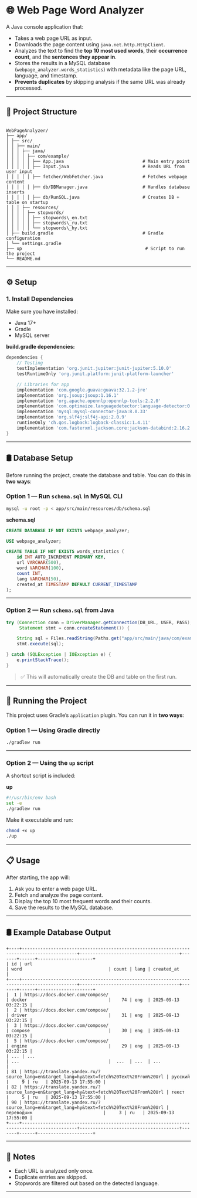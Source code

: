 # 🌐 Web Page Word Analyzer

A Java console application that:

* Takes a web page URL as input.
* Downloads the page content using `java.net.http.HttpClient`.
* Analyzes the text to find the **top 10 most used words**, their **occurrence count**, and the **sentences they appear in**.
* Stores the results in a MySQL database (`webpage_analyzer.words_statistics`) with metadata like the page URL, language, and timestamp.
* **Prevents duplicates** by skipping analysis if the same URL was already processed.

---

## 📂 Project Structure

```

WebPageAnalyzer/
├── app/
│ ├── src/
│ │ ├── main/
│ │ │ ├── java/
│ │ │ │ ├── com/example/
│ │ │ │ │ ├── App.java                              # Main entry point
│ │ │ │ │ ├── Input.java                            # Reads URL from user input
│ │ │ │ │ ├── fetcher/WebFetcher.java               # Fetches webpage content
│ │ │ │ │ ├── db/DBManager.java                     # Handles database inserts
│ │ │ │ │ ├── db/RunSQL.java                        # Creates DB + table on startup
│ │ │ ├── resources/
│ │ │ │ ├── stopwords/
│ │ │ │ │ ├── stopwords\_en.txt
│ │ │ │ │ ├── stopwords\_ru.txt
│ │ │ │ │ └── stopwords\_hy.txt
│ ├── build.gradle                                  # Gradle configuration
│ └── settings.gradle
├── up                                               # Script to run the project
└── README.md

````

---

## ⚙️ Setup

### 1. Install Dependencies

Make sure you have installed:

* Java 17+
* Gradle
* MySQL server

**build.gradle dependencies:**

```gradle
dependencies {
    // Testing
    testImplementation 'org.junit.jupiter:junit-jupiter:5.10.0'
    testRuntimeOnly 'org.junit.platform:junit-platform-launcher'

    // Libraries for app
    implementation 'com.google.guava:guava:32.1.2-jre'                  // utilities
    implementation 'org.jsoup:jsoup:1.16.1'                              // HTML parsing
    implementation 'org.apache.opennlp:opennlp-tools:2.2.0'              // NLP
    implementation 'com.optimaize.languagedetector:language-detector:0.6' // language detection
    implementation 'mysql:mysql-connector-java:8.0.33'                   // JDBC
    implementation 'org.slf4j:slf4j-api:2.0.9'                            // logging API
    runtimeOnly 'ch.qos.logback:logback-classic:1.4.11'                   // logging implementation
    implementation 'com.fasterxml.jackson.core:jackson-databind:2.16.2'   // JSON optional
}
````

---

## 🛢️ Database Setup

Before running the project, create the database and table.
You can do this in **two ways**:

### Option 1 — Run `schema.sql` in MySQL CLI

```bash
mysql -u root -p < app/src/main/resources/db/schema.sql
```
**schema.sql**
```sql
CREATE DATABASE IF NOT EXISTS webpage_analyzer;

USE webpage_analyzer;

CREATE TABLE IF NOT EXISTS words_statistics (
    id INT AUTO_INCREMENT PRIMARY KEY,
    url VARCHAR(500),
    word VARCHAR(100),
    count INT,
    lang VARCHAR(50),
    created_at TIMESTAMP DEFAULT CURRENT_TIMESTAMP
);
```

---

### Option 2 — Run `schema.sql` from Java

```java
try (Connection conn = DriverManager.getConnection(DB_URL, USER, PASS);
     Statement stmt = conn.createStatement()) {

    String sql = Files.readString(Paths.get("app/src/main/java/com/example/db/schema.sql"));
    stmt.execute(sql);

} catch (SQLException | IOException e) {
    e.printStackTrace();
}
```

> ✅ This will automatically create the DB and table on the first run.

---

## 🚀 Running the Project

This project uses Gradle’s `application` plugin.
You can run it in **two ways**:

### Option 1 — Using Gradle directly

```bash
./gradlew run
```

---

### Option 2 — Using the `up` script

A shortcut script is included:

**up**

```bash
#!/usr/bin/env bash
set -e
./gradlew run
```

Make it executable and run:

```bash
chmod +x up
./up
```

---

## 📋 Usage

After starting, the app will:

1. Ask you to enter a web page URL.
2. Fetch and analyze the page content.
3. Display the top 10 most frequent words and their counts.
4. Save the results to the MySQL database.

---

## 🛢 Example Database Output

```
+----+-------------------------------------------------------------------------------------------+--------------------------------------+-------+------+---------------------+
| id | url                                                                                       | word                                 | count | lang | created_at          |
+----+-------------------------------------------------------------------------------------------+--------------------------------------+-------+------+---------------------+
|  1 | https://docs.docker.com/compose/                                                          | docker                               |    74 | eng  | 2025-09-13 03:22:15 |
|  2 | https://docs.docker.com/compose/                                                          | driver                               |    31 | eng  | 2025-09-13 03:22:15 |
|  3 | https://docs.docker.com/compose/                                                          | compose                              |    30 | eng  | 2025-09-13 03:22:15 |
|  5 | https://docs.docker.com/compose/                                                          | engine                               |    29 | eng  | 2025-09-13 03:22:15 |
| ... | ...                                                                                      | ...                                  |  ...  | ...  | ...                 |
| 81 | https://translate.yandex.ru/?source_lang=en&target_lang=hy&text=fetch%20Text%20From%20Url | русский                              |     9 | ru   | 2025-09-13 17:55:00 |
| 82 | https://translate.yandex.ru/?source_lang=en&target_lang=hy&text=fetch%20Text%20From%20Url | текст                                |     5 | ru   | 2025-09-13 17:55:00 |
| 90 | https://translate.yandex.ru/?source_lang=en&target_lang=hy&text=fetch%20Text%20From%20Url | переводчик                           |     3 | ru   | 2025-09-13 17:55:00 |
+----+-------------------------------------------------------------------------------------------+--------------------------------------+-------+------+---------------------+
```

---

## 📌 Notes

* Each URL is analyzed only once.
* Duplicate entries are skipped.
* Stopwords are filtered out based on the detected language.

---

```
